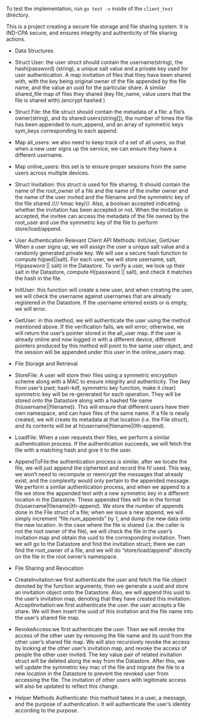 To test the implementation, run `go test -v` inside of the `client_test` directory.

This is a project creating a secure file storage and file sharing system. It is IND-CPA secure, and ensures integrity and authenticity of file sharing actions. 

- Data Structures

* Struct User: the user struct should contain the username(string), the hash(password) (string), a unique salt value and a private key used for user authentication. A map invitation of files that they have been shared with, with the key being original owner of the file appended by the file name, and the value an uuid for the particular share. A similar shared_file map of files they shared (key file_name, value users that the file is shared with).(encrypt hashed )

* Struct File: the file struct should contain the metadata of a file: a file’s owner(string), and its shared users(string[]), the number of times the file has been appended to num_append, and an array of symmetric keys sym_keys corresponding to each append.

* Map all_users: we also need to keep track of a set of all users, so that when a new user signs up the service, we can ensure they have a different username. 

* Map online_users: this set is to ensure proper sessions from the same users across multiple devices. 

* Struct Invitation: this struct is used for file sharing. It should contain the name of the root_owner of a file and the name of the inviter owner and the name of the user invited and the filename and the symmetric key of the file shared //// hmac key///. Also, a boolean accepted indicating whether the invitation has been accepted or not. When the invitation is accepted, the invitee can access the metadata of the file owned by the root_user and use the symmetric key of the file to perform store/load/append. 

- User Authentication
Relevant Client API Methods: InitUser, GetUser
When a user signs up, we will assign the user a unique salt value and a randomly generated private key. We will use a secure hash function to compute h(pwd||salt).
For each user, we will store username, salt, H(password || salt) in the Datastore.
To verify a user, we look up their salt in the Datastore, compute H(password || salt), and check it matches the hash in the file.

* InitUser: this function will create a new user, and when creating the user, we will check the username against usernames that are already registered in the Datastore. If the username entered exists or is empty, we will error.

* GetUser: in this method, we will authenticate the user using the method mentioned above. If the verification fails, we will error; otherwise, we will return the user’s pointer stored in the all_user map. If the user is already online and now logged in with a different device, different pointers produced by this method will point to the same user object, and the session will be appended under this user in the online_users map.


- File Storage and Retrieval

* StoreFile: A user will store their files using a symmetric encryption scheme along with a MAC to ensure integrity and authenticity. The (key from user’s pwd; hash-kdf, symmetric key function, make it clear) symmetric key will be re-generated for each operation. They will be stored onto the Datastore along with a hashed file name (h(username||filename)). This will ensure that different users have their own namespace, and can have files of the same name. If a file is newly created, we will create its metadata at that location (i.e. the File struct), and its contents will be at h(username|filename|0th-append).

* LoadFile: When a user requests their files, we perform a similar authentication process. If the authentication succeeds, we will fetch the file with a matching hash and give it to the user.

* AppendToFile:the authentication process is similar, after we locate the file, we will just append the ciphertext and record the IV used. This way, we won’t need to recompute or reencrypt the messages that already exist, and the complexity would only pertain to the appended message. We perform a similar authentication process, and when we append to a file we store the appended text with a new symmetric key in a different location in the Datastore. These appended files will be in the format (h(username|filename|ith-append). We store the number of appends done in the File struct of a file; when we issue a new append, we will simply increment “file.num_appends” by 1, and dump the new data onto the new location. 
In the case where the file is shared (i.e. the caller is not the root owner of the file), we will check the file in the user’s invitation map and obtain the uuid to the corresponding invitation. Then we will go to the Datastore and find the invitation struct; there we can find the root_owner of a file, and we will do “store/load/append” directly on the file in the root owner’s namespace.

- File Sharing and Revocation
* CreateInvitation:we first authenticate the user and fetch the file object denoted by the function arguments; then we generate a uuid and store an invitation object onto the Datastore. Also, we will append this uuid to the user’s invitation map, denoting that they have created this invitation. 
AcceptInvitation:we first authenticate the user. the user accepts a file share. We will then insert the uuid of this invitation and the file name into the user’s shared file map. 

* RevokeAccess:we first authenticate the user. Then we will revoke the access of the other user by removing the file name and its uuid from the other user’s shared file map. We will also recursively revoke the access by looking at the other user’s invitation map, and revoke the access of people the other user invited. The key value pair of related invitation struct will be deleted along the way from the Datastore. After this, we will update the symmetric key mac of the file and migrate the file to a new location in the Datastore to prevent the revoked user from accessing the file. The invitation of other users with legitimate access will also be updated to reflect this change.

- Helper Methods
Authenticate: this method takes in a user, a message, and the purpose of authentication. It will authenticate the user’s identity according to the purpose.
 





























































































